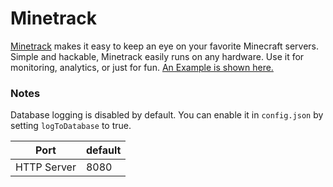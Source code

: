 # Minetrack
[Minetrack](https://github.com/Cryptkeeper/Minetrack) makes it easy to keep an eye on your favorite Minecraft servers. Simple and hackable, Minetrack easily runs on any hardware. Use it for monitoring, analytics, or just for fun. [An Example is shown here.](https://minetrack.me/)

### Notes
Database logging is disabled by default. You can enable it in ```config.json``` by setting ```logToDatabase``` to true.

| Port    | default                         |
|---------|---------------------------------|
| HTTP Server  |  8080  |
